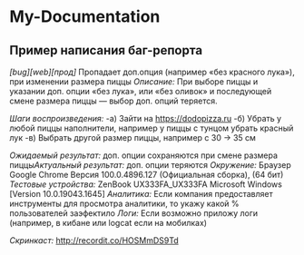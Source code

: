 # My-Documentation
## Пример написания баг-репорта


*[bug][web][прод]* Пропадает доп.опция  (например «без красного лука»), при изменении размера пиццы
*Описание:* При выборе пиццы и указании доп. опции «без лука», или «без оливок» и последующей смене размера пиццы — выбор доп. опций теряется.

*Шаги воспроизведения:*
-а) Зайти на https://dodopizza.ru
-б) Убрать у любой пиццы наполнители, например у пиццы с тунцом убрать красный лук
-в) Выбрать другой размер пиццы, например с 30 → 35 см

*Ожидаемый результат:* доп. опции сохраняются при смене размера пиццы*Актуальный результат:* доп. опции теряются
*Окружение:* Браузер Google Chrome Версия 100.0.4896.127 (Официальная сборка), (64 бит)
*Тестовые устройства:* ZenBook UX333FA_UX333FA Microsoft Windows [Version 10.0.19043.1645]
*Аналитика:* Если компания предоставляет инструменты для просмотра аналитики, то укажу какой % пользователей заэфектило
*Логи:* Если возможно приложу логи (например, в кибане или logcat если на мобилках)

*Скринкаст:* http://recordit.co/HOSMmDS9Td
